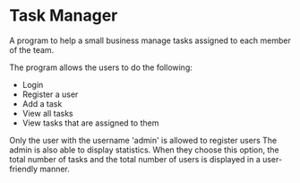 # Task Manager

A program to help a small business manage tasks assigned to each member of the team.

The program allows the users to do the following:

- Login
- Register a user
- Add a task
- View all tasks
- View tasks that are assigned to them

Only the user with the username 'admin' is allowed to register users
The admin is also able to display statistics. When they choose this option, the total number of tasks and the total number of users is displayed in a user-friendly manner.
